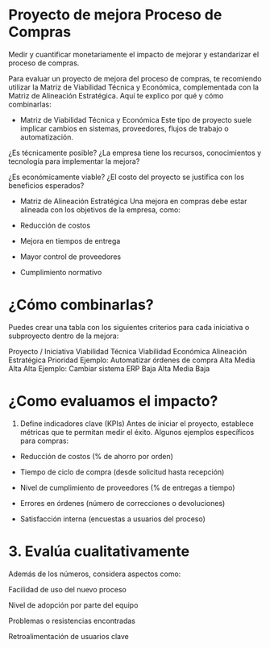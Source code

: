 # Proyecto de mejora Proceso de Compras

Medir y cuantificar monetariamente el impacto de mejorar y estandarizar el proceso de compras. 

Para evaluar un proyecto de mejora del proceso de compras, te recomiendo utilizar la Matriz de Viabilidad Técnica y Económica, complementada con la Matriz de Alineación Estratégica. Aquí te explico por qué y cómo combinarlas:

- Matriz de Viabilidad Técnica y Económica
Este tipo de proyecto suele implicar cambios en sistemas, proveedores, flujos de trabajo o automatización. 

¿Es técnicamente posible? ¿La empresa tiene los recursos, conocimientos y tecnología para implementar la mejora?

¿Es económicamente viable? ¿El costo del proyecto se justifica con los beneficios esperados?

- Matriz de Alineación Estratégica
Una mejora en compras debe estar alineada con los objetivos de la empresa, como:

 - Reducción de costos

 - Mejora en tiempos de entrega

 - Mayor control de proveedores

 - Cumplimiento normativo

 # ¿Cómo combinarlas?
Puedes crear una tabla con los siguientes criterios para cada iniciativa o subproyecto dentro de la mejora:

Proyecto / Iniciativa	Viabilidad Técnica	Viabilidad Económica	Alineación Estratégica	Prioridad
Ejemplo: Automatizar órdenes de compra	Alta	Media	Alta	Alta
Ejemplo: Cambiar sistema ERP	Baja	Alta	Media	Baja

# ¿Como evaluamos el impacto? 

1. Define indicadores clave (KPIs)
Antes de iniciar el proyecto, establece métricas que te permitan medir el éxito. Algunos ejemplos específicos para compras:

- Reducción de costos (% de ahorro por orden)

- Tiempo de ciclo de compra (desde solicitud hasta recepción)

- Nivel de cumplimiento de proveedores (% de entregas a tiempo)

- Errores en órdenes (número de correcciones o devoluciones)

- Satisfacción interna (encuestas a usuarios del proceso)

# 3. Evalúa cualitativamente
Además de los números, considera aspectos como:

Facilidad de uso del nuevo proceso

Nivel de adopción por parte del equipo

Problemas o resistencias encontradas

Retroalimentación de usuarios clave
